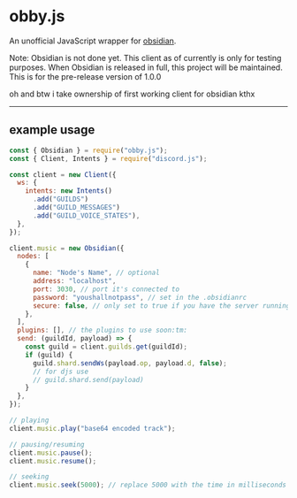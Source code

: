 # obby.js

An unofficial JavaScript wrapper for [obsidian](https://github.com/mixtape-bot/obsidian).

Note: Obsidian is not done yet. This client as of currently is only for testing purposes. When Obsidian is released in full, this project will be maintained. This is for the pre-release version of 1.0.0

oh and btw i take ownership of first working client for obsidian kthx

---

## example usage

```js
const { Obsidian } = require("obby.js");
const { Client, Intents } = require("discord.js");

const client = new Client({
  ws: {
    intents: new Intents()
      .add("GUILDS")
      .add("GUILD_MESSAGES")
      .add("GUILD_VOICE_STATES"),
  },
});

client.music = new Obsidian({
  nodes: [
    {
      name: "Node's Name", // optional
      address: "localhost",
      port: 3030, // port it's connected to
      password: "youshallnotpass", // set in the .obsidianrc
      secure: false, // only set to true if you have the server running with https
    },
  ],
  plugins: [], // the plugins to use soon:tm:
  send: (guildId, payload) => {
    const guild = client.guilds.get(guildId);
    if (guild) {
      guild.shard.sendWs(payload.op, payload.d, false);
      // for djs use
      // guild.shard.send(payload)
    }
  },
});

// playing
client.music.play("base64 encoded track");

// pausing/resuming
client.music.pause();
client.music.resume();

// seeking
client.music.seek(5000); // replace 5000 with the time in milliseconds
```
